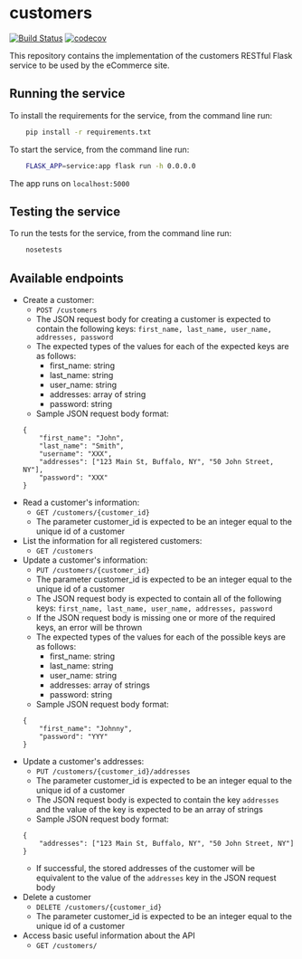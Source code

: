 # customers
[![Build Status](https://app.travis-ci.com/devops-customers-squad/customers.svg?branch=main)](https://app.travis-ci.com/devops-customers-squad/customers)
[![codecov](https://codecov.io/gh/devops-customers-squad/customers/branch/main/graph/badge.svg?token=4E1ONO9584)](https://codecov.io/gh/devops-customers-squad/customers)


This repository contains the implementation of the customers RESTful Flask service to be used by the eCommerce site.

## Running the service
To install the requirements for the service, from the command line run:
```bash
    pip install -r requirements.txt
```

To start the service, from the command line run:
```bash
    FLASK_APP=service:app flask run -h 0.0.0.0
```

The app runs on `localhost:5000`

## Testing the service 
To run the tests for the service, from the command line run:
```bash
    nosetests
```

## Available endpoints

- Create a customer: 
    * `POST /customers`
    * The JSON request body for creating a customer is expected to contain the following keys: ``first_name, last_name, user_name, addresses, password``
    * The expected types of the values for each of the expected keys are as follows:
        - first_name: string
        - last_name: string
        - user_name: string
        - addresses: array of string
        - password: string 
    * Sample JSON request body format:
    ```
    {
        "first_name": "John",  
        "last_name": "Smith",  
        "username": "XXX",  
        "addresses": ["123 Main St, Buffalo, NY", "50 John Street, NY"],  
        "password": "XXX"  
    }
    ```
- Read a customer's information:
    * `GET /customers/{customer_id}`
    * The parameter customer_id is expected to be an integer equal to the unique id of a customer
- List the information for all registered customers:
    * `GET /customers`
- Update a customer's information:
    * `PUT /customers/{customer_id}`
    * The parameter customer_id is expected to be an integer equal to the unique id of a customer
    * The JSON request body is expected to contain all of the following keys: ``first_name, last_name, user_name, addresses, password``
    * If the JSON request body is missing one or more of the required keys, an error will be thrown
    * The expected types of the values for each of the possible keys are as follows:
        - first_name: string
        - last_name: string
        - user_name: string
        - addresses: array of strings
        - password: string 
    * Sample JSON request body format:
    ```
    { 
        "first_name": "Johnny", 
        "password": "YYY"
    }
    ```
- Update a customer's addresses:
    * `PUT /customers/{customer_id}/addresses`
    * The parameter customer_id is expected to be an integer equal to the unique id of a customer
    * The JSON request body is expected to contain the key ``addresses`` and the value of the key is expected to be an array of strings
    * Sample JSON request body format:
    ```
    { 
        "addresses": ["123 Main St, Buffalo, NY", "50 John Street, NY"]  
    }
    ```
    * If successful, the stored addresses of the customer will be equivalent to the value of the ``addresses`` key in the JSON request body
- Delete a customer
    * `DELETE /customers/{customer_id}`
    * The parameter customer_id is expected to be an integer equal to the unique id of a customer
- Access basic useful information about the API
    * `GET /customers/`
